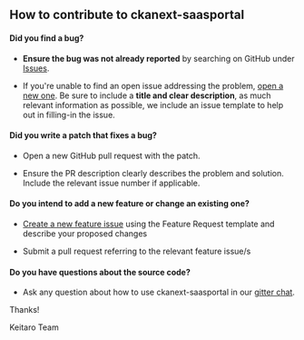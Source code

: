 ## How to contribute to ckanext-saasportal

#### **Did you find a bug?**

* **Ensure the bug was not already reported** by searching on GitHub under [Issues](https://github.com/keitaroinc/ckanext-saasportal/issues).

* If you're unable to find an open issue addressing the problem, [open a new one](https://github.com/keitaroinc/ckanext-saasportal/issues/new). Be sure to include a **title and clear description**, as much relevant information as possible, we include an issue template to help out in filling-in the issue.

#### **Did you write a patch that fixes a bug?**

* Open a new GitHub pull request with the patch.

* Ensure the PR description clearly describes the problem and solution. Include the relevant issue number if applicable.

#### **Do you intend to add a new feature or change an existing one?**

* [Create a new feature issue](https://github.com/keitaroinc/ckanext-saasportal/issues/new) using the Feature Request template and describe your proposed changes

* Submit a pull request referring to the relevant feature issue/s

#### **Do you have questions about the source code?**

* Ask any question about how to use ckanext-saasportal in our [gitter chat](https://gitter.im/keitaroinc/ckan).

Thanks!

Keitaro Team
